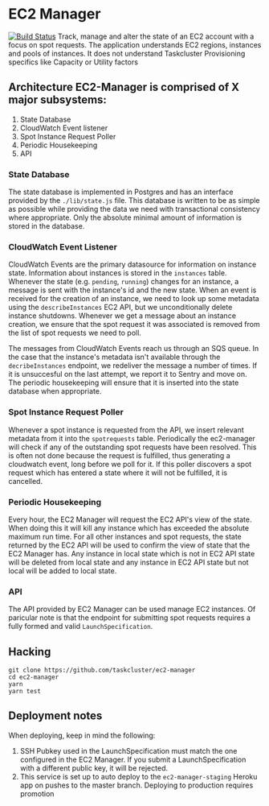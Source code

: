 # EC2 Manager
[![Build Status](https://travis-ci.org/taskcluster/ec2-manager.svg?branch=master)](https://travis-ci.org/taskcluster/ec2-manager)
Track, manage and alter the state of an EC2 account with a focus on spot
requests.  The application understands EC2 regions, instances and pools of
instances.  It does not understand Taskcluster Provisioning specifics like
Capacity or Utility factors

## Architecture EC2-Manager is comprised of X major subsystems:

1. State Database
1. CloudWatch Event listener
1. Spot Instance Request Poller
1. Periodic Housekeeping
1. API

### State Database
The state database is implemented in Postgres and has an interface provided by
the `./lib/state.js` file.  This database is written to be as simple as
possible while providing the data we need with transactional consistency where
appropriate.  Only the absolute minimal amount of information is stored in the
database.

### CloudWatch Event Listener
CloudWatch Events are the primary datasource for information on instance state.
Information about instances is stored in the `instances` table.  Whenever the
state (e.g. `pending`, `running`) changes for an instance, a message is sent
with the instance's id and the new state.  When an event is received for the
creation of an instance, we need to look up some metadata using the
`describeInstances` EC2 API, but we unconditionally delete instance shutdowns.
Whenever we get a message about an instance creation, we ensure that the spot
request it was associated is removed from the list of spot requests we need to
poll.

The messages from CloudWatch Events reach us through an SQS queue.  In the case
that the instance's metadata isn't available through the `decribeInstances`
endpoint, we redeliver the message a number of times.  If it is unsuccesful on
the last attempt, we report it to Sentry and move on.  The periodic
housekeeping will ensure that it is inserted into the state database when
appropriate.

### Spot Instance Request Poller
Whenever a spot instance is requested from the API, we insert relevant metadata
from it into the `spotrequests` table.  Periodically the ec2-manager will check
if any of the outstanding spot requests have been resolved.  This is often not
  done because the request is fulfilled, thus generating a cloudwatch event,
  long before we poll for it.  If this poller discovers a spot request which
  has entered a state where it will not be fulfilled, it is cancelled.

### Periodic Housekeeping
Every hour, the EC2 Manager will request the EC2 API's view of the state.  When
doing this it will kill any instance which has exceeded the absolute maximum
run time.  For all other instances and spot requests, the state returned by the
EC2 API will be used to confirm the view of state that the EC2 Manager has.
Any instance in local state which is not in EC2 API state will be deleted from
local state and any instance in EC2 API state but not local will be added to
local state.

### API
The API provided by EC2 Manager can be used manage EC2 instances.  Of paricular
note is that the endpoint for submitting spot requests requires a fully formed
and valid `LaunchSpecification`.

## Hacking
```
git clone https://github.com/taskcluster/ec2-manager
cd ec2-manager
yarn
yarn test
```

## Deployment notes
When deploying, keep in mind the following:

1. SSH Pubkey used in the LaunchSpecification must match the one configured in
   the EC2 Manager.  If you submit a LaunchSpecification with a different
   public key, it will be rejected.
2. This service is set up to auto deploy to the `ec2-manager-staging` Heroku
   app on pushes to the master branch.  Deploying to production requires
   promotion
